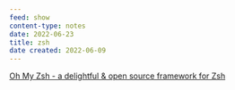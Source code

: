 ```yaml
---
feed: show
content-type: notes
date: 2022-06-23
title: zsh
date created: 2022-06-09
---
```


[Oh My Zsh - a delightful & open source framework for Zsh](https://ohmyz.sh/)
